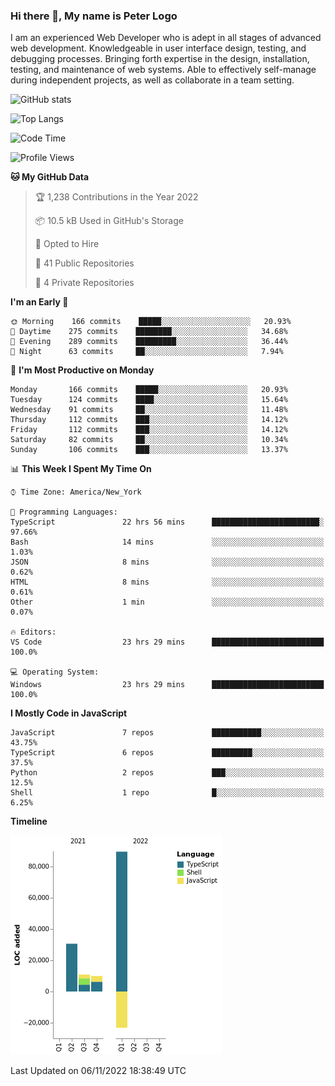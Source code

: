 ### Hi there 👋, My name is Peter Logo

I am an experienced Web Developer who is adept in all stages of advanced web development. Knowledgeable in user interface design, 
testing, and debugging processes. Bringing forth expertise in the design, installation, testing, and maintenance of web systems. 
Able to effectively self-manage during independent projects, as well as collaborate in a team setting.

![GitHub stats](https://github-readme-stats.vercel.app/api?username=peterlogo&show_icons=true&count_private=true&theme=dark)

![Top Langs](https://github-readme-stats.vercel.app/api/top-langs/?username=peterlogo&theme=dark&layout=compact&langs_count=8)

<!--START_SECTION:waka-->
![Code Time](http://img.shields.io/badge/Code%20Time-927%20hrs%207%20mins-blue)

![Profile Views](http://img.shields.io/badge/Profile%20Views-23-blue)

**🐱 My GitHub Data** 

> 🏆 1,238 Contributions in the Year 2022
 > 
> 📦 10.5 kB Used in GitHub's Storage 
 > 
> 💼 Opted to Hire
 > 
> 📜 41 Public Repositories 
 > 
> 🔑 4 Private Repositories  
 > 
**I'm an Early 🐤** 

```text
🌞 Morning    166 commits    █████░░░░░░░░░░░░░░░░░░░░   20.93% 
🌆 Daytime    275 commits    ████████░░░░░░░░░░░░░░░░░   34.68% 
🌃 Evening    289 commits    █████████░░░░░░░░░░░░░░░░   36.44% 
🌙 Night      63 commits     ██░░░░░░░░░░░░░░░░░░░░░░░   7.94%

```
📅 **I'm Most Productive on Monday** 

```text
Monday       166 commits    █████░░░░░░░░░░░░░░░░░░░░   20.93% 
Tuesday      124 commits    ████░░░░░░░░░░░░░░░░░░░░░   15.64% 
Wednesday    91 commits     ██░░░░░░░░░░░░░░░░░░░░░░░   11.48% 
Thursday     112 commits    ███░░░░░░░░░░░░░░░░░░░░░░   14.12% 
Friday       112 commits    ███░░░░░░░░░░░░░░░░░░░░░░   14.12% 
Saturday     82 commits     ██░░░░░░░░░░░░░░░░░░░░░░░   10.34% 
Sunday       106 commits    ███░░░░░░░░░░░░░░░░░░░░░░   13.37%

```


📊 **This Week I Spent My Time On** 

```text
⌚︎ Time Zone: America/New_York

💬 Programming Languages: 
TypeScript               22 hrs 56 mins      ████████████████████████░   97.66% 
Bash                     14 mins             ░░░░░░░░░░░░░░░░░░░░░░░░░   1.03% 
JSON                     8 mins              ░░░░░░░░░░░░░░░░░░░░░░░░░   0.62% 
HTML                     8 mins              ░░░░░░░░░░░░░░░░░░░░░░░░░   0.61% 
Other                    1 min               ░░░░░░░░░░░░░░░░░░░░░░░░░   0.07%

🔥 Editors: 
VS Code                  23 hrs 29 mins      █████████████████████████   100.0%

💻 Operating System: 
Windows                  23 hrs 29 mins      █████████████████████████   100.0%

```

**I Mostly Code in JavaScript** 

```text
JavaScript               7 repos             ███████████░░░░░░░░░░░░░░   43.75% 
TypeScript               6 repos             █████████░░░░░░░░░░░░░░░░   37.5% 
Python                   2 repos             ███░░░░░░░░░░░░░░░░░░░░░░   12.5% 
Shell                    1 repo              █░░░░░░░░░░░░░░░░░░░░░░░░   6.25%

```


**Timeline**

![Chart not found](https://raw.githubusercontent.com/peterlogo/peterlogo/main/charts/bar_graph.png) 


 Last Updated on 06/11/2022 18:38:49 UTC
<!--END_SECTION:waka-->


